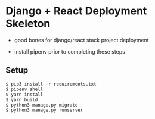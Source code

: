 # Django + React Deployment Skeleton

- good bones for django/react stack project deployment

- install pipenv prior to completing these steps

## Setup

```shell
$ pip3 install -r requirements.txt
$ pipenv shell
$ yarn install
$ yarn build
$ python3 manage.py migrate
$ python3 manage.py runserver
```
